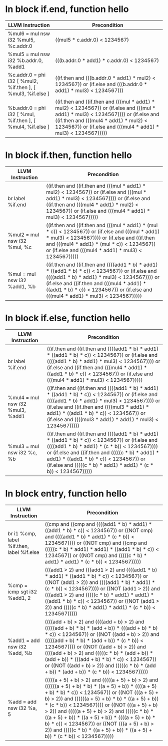 # In block if.end, function hello
| LLVM Instruction | Precondition |
|-----|-----|
|   %mul6 = mul nsw i32 %mul5, %c.addr.0 | ((mul5 * c.addr.0) < 1234567) |
|   %mul5 = mul nsw i32 %b.addr.0, %add1 | (((b.addr.0 * add1) * c.addr.0) < 1234567) |
|   %c.addr.0 = phi i32 [ %mul2, %if.then ], [ %mul3, %if.else ] | ((if.then and (((b.addr.0 * add1) * mul2) < 1234567)) or (if.else and (((b.addr.0 * add1) * mul3) < 1234567))) |
|   %b.addr.0 = phi i32 [ %mul, %if.then ], [ %mul4, %if.else ] | ((if.then and ((if.then and (((mul * add1) * mul2) < 1234567)) or (if.else and (((mul * add1) * mul3) < 1234567)))) or (if.else and ((if.then and (((mul4 * add1) * mul2) < 1234567)) or (if.else and (((mul4 * add1) * mul3) < 1234567))))) |
# In block if.then, function hello
| LLVM Instruction | Precondition |
|-----|-----|
|   br label %if.end | ((if.then and ((if.then and (((mul * add1) * mul2) < 1234567)) or (if.else and (((mul * add1) * mul3) < 1234567)))) or (if.else and ((if.then and (((mul4 * add1) * mul2) < 1234567)) or (if.else and (((mul4 * add1) * mul3) < 1234567))))) |
|   %mul2 = mul nsw i32 %mul, %c | ((if.then and ((if.then and (((mul * add1) * (mul * c)) < 1234567)) or (if.else and (((mul * add1) * mul3) < 1234567)))) or (if.else and ((if.then and (((mul4 * add1) * (mul * c)) < 1234567)) or (if.else and (((mul4 * add1) * mul3) < 1234567))))) |
|   %mul = mul nsw i32 %add1, %b | ((if.then and ((if.then and ((((add1 * b) * add1) * ((add1 * b) * c)) < 1234567)) or (if.else and ((((add1 * b) * add1) * mul3) < 1234567)))) or (if.else and ((if.then and (((mul4 * add1) * ((add1 * b) * c)) < 1234567)) or (if.else and (((mul4 * add1) * mul3) < 1234567))))) |
# In block if.else, function hello
| LLVM Instruction | Precondition |
|-----|-----|
|   br label %if.end | ((if.then and ((if.then and ((((add1 * b) * add1) * ((add1 * b) * c)) < 1234567)) or (if.else and ((((add1 * b) * add1) * mul3) < 1234567)))) or (if.else and ((if.then and (((mul4 * add1) * ((add1 * b) * c)) < 1234567)) or (if.else and (((mul4 * add1) * mul3) < 1234567))))) |
|   %mul4 = mul nsw i32 %mul3, %add1 | ((if.then and ((if.then and ((((add1 * b) * add1) * ((add1 * b) * c)) < 1234567)) or (if.else and ((((add1 * b) * add1) * mul3) < 1234567)))) or (if.else and ((if.then and ((((mul3 * add1) * add1) * ((add1 * b) * c)) < 1234567)) or (if.else and ((((mul3 * add1) * add1) * mul3) < 1234567))))) |
|   %mul3 = mul nsw i32 %c, %b | ((if.then and ((if.then and ((((add1 * b) * add1) * ((add1 * b) * c)) < 1234567)) or (if.else and ((((add1 * b) * add1) * (c * b)) < 1234567)))) or (if.else and ((if.then and (((((c * b) * add1) * add1) * ((add1 * b) * c)) < 1234567)) or (if.else and (((((c * b) * add1) * add1) * (c * b)) < 1234567))))) |
# In block entry, function hello
| LLVM Instruction | Precondition |
|-----|-----|
|   br i1 %cmp, label %if.then, label %if.else | ((cmp and ((cmp and ((((add1 * b) * add1) * ((add1 * b) * c)) < 1234567)) or ((NOT cmp) and ((((add1 * b) * add1) * (c * b)) < 1234567)))) or ((NOT cmp) and ((cmp and (((((c * b) * add1) * add1) * ((add1 * b) * c)) < 1234567)) or ((NOT cmp) and (((((c * b) * add1) * add1) * (c * b)) < 1234567))))) |
|   %cmp = icmp sgt i32 %add1, 2 | (((add1 > 2) and (((add1 > 2) and ((((add1 * b) * add1) * ((add1 * b) * c)) < 1234567)) or ((NOT (add1 > 2)) and ((((add1 * b) * add1) * (c * b)) < 1234567)))) or ((NOT (add1 > 2)) and (((add1 > 2) and (((((c * b) * add1) * add1) * ((add1 * b) * c)) < 1234567)) or ((NOT (add1 > 2)) and (((((c * b) * add1) * add1) * (c * b)) < 1234567))))) |
|   %add1 = add nsw i32 %add, %b | ((((add + b) > 2) and ((((add + b) > 2) and (((((add + b) * b) * (add + b)) * (((add + b) * b) * c)) < 1234567)) or ((NOT ((add + b) > 2)) and (((((add + b) * b) * (add + b)) * (c * b)) < 1234567)))) or ((NOT ((add + b) > 2)) and ((((add + b) > 2) and (((((c * b) * (add + b)) * (add + b)) * (((add + b) * b) * c)) < 1234567)) or ((NOT ((add + b) > 2)) and (((((c * b) * (add + b)) * (add + b)) * (c * b)) < 1234567))))) |
|   %add = add nsw i32 %a, 5 | (((((a + 5) + b) > 2) and (((((a + 5) + b) > 2) and ((((((a + 5) + b) * b) * ((a + 5) + b)) * ((((a + 5) + b) * b) * c)) < 1234567)) or ((NOT (((a + 5) + b) > 2)) and ((((((a + 5) + b) * b) * ((a + 5) + b)) * (c * b)) < 1234567)))) or ((NOT (((a + 5) + b) > 2)) and (((((a + 5) + b) > 2) and (((((c * b) * ((a + 5) + b)) * ((a + 5) + b)) * ((((a + 5) + b) * b) * c)) < 1234567)) or ((NOT (((a + 5) + b) > 2)) and (((((c * b) * ((a + 5) + b)) * ((a + 5) + b)) * (c * b)) < 1234567))))) |
